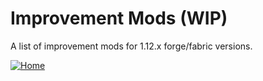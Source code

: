 # Improvement Mods (WIP)

A list of improvement mods for 1.12.x forge/fabric versions.

[![Home](https://i.imgur.com/zGuelkW.png)](/README.md)
